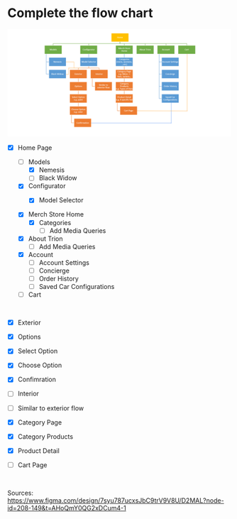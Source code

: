 # Complete the flow chart
![Image of the Flow Chart](/assets/flow-chart.png)

- [x] Home Page

  - [ ] Models
    - [x] Nemesis
    - [ ] Black Widow

  - [x] Configurator
    - [x] Model Selector
       

  - [x] Merch Store Home
    - [x] Categories
      - [ ] Add Media Queries
       
  - [x] About Trion
    - [ ] Add Media Queries

  - [x] Account
    - [ ] Account Settings
    - [ ] Concierge
    - [ ] Order History
    - [ ] Saved Car Configurations
  
  - [ ] Cart

<br>

- [x] Exterior
- [x] Options
- [x] Select Option
- [x] Choose Option
- [x] Confimration

- [ ] Interior
- [ ] Similar to exterior flow

- [x] Category Page
- [x] Category Products
- [x] Product Detail
- [ ] Cart Page

<br>

Sources: https://www.figma.com/design/7syu787ucxsJbC9trV9V8U/D2MAL?node-id=208-149&t=AHoQmY0QG2xDCum4-1
